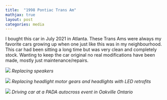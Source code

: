 ```yaml
---
title:  "1998 Pontiac Trans Am"
mathjax: true
layout: post
categories: media
---
```


I bought this car in July 2021 in Atlanta. These Trans Ams were always my favorite cars growing up when one just like this was in my neighbourhood. This car had been sitting a long time but was very clean and completely stock. Wanting to keep the car original no real modifications have been made, mostly just maintenance/repairs.

![](/assets/images/2022-08-14-guitar-electronics-work/IMG_0247_294.png)
*Replacing speakers*

![](/assets/images/2022-08-14-guitar-electronics-work/IMG_0638_2.png)
*Replacing headlight motor gears and headlights with LED retrofits*

![](/assets/images/2022-08-14-guitar-electronics-work/DSC_02422.png)
*Driving car at a PADA autocross event in Oakville Ontario*





